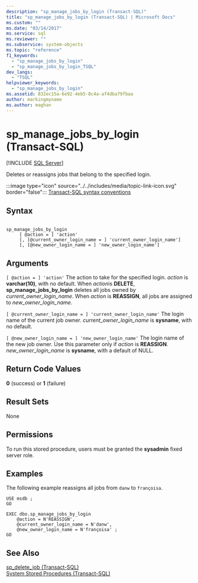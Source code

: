 ```yaml
---
description: "sp_manage_jobs_by_login (Transact-SQL)"
title: "sp_manage_jobs_by_login (Transact-SQL) | Microsoft Docs"
ms.custom: ""
ms.date: "03/14/2017"
ms.service: sql
ms.reviewer: ""
ms.subservice: system-objects
ms.topic: "reference"
f1_keywords: 
  - "sp_manage_jobs_by_login"
  - "sp_manage_jobs_by_login_TSQL"
dev_langs: 
  - "TSQL"
helpviewer_keywords: 
  - "sp_manage_jobs_by_login"
ms.assetid: 832ec15a-6e92-4eb5-8c4a-af4dba79fbaa
author: markingmyname
ms.author: maghan
---
```

# sp_manage_jobs_by_login (Transact-SQL)
[!INCLUDE [SQL Server](../../includes/applies-to-version/sqlserver.md)]

  Deletes or reassigns jobs that belong to the specified login.  
  
 :::image type="icon" source="../../includes/media/topic-link-icon.svg" border="false"::: [Transact-SQL syntax conventions](../../t-sql/language-elements/transact-sql-syntax-conventions-transact-sql.md)  
  
## Syntax  
  
```  
  
sp_manage_jobs_by_login  
     [ @action = ] 'action'  
     [, [@current_owner_login_name = ] 'current_owner_login_name']  
     [, [@new_owner_login_name = ] 'new_owner_login_name']  
```  
  
## Arguments  
`[ @action = ] 'action'`
 The action to take for the specified login. *action* is **varchar(10)**, with no default. When *action*is **DELETE**, **sp_manage_jobs_by_login** deletes all jobs owned by *current_owner_login_name*. When *action* is **REASSIGN**, all jobs are assigned to *new_owner_login_name*.  
  
`[ @current_owner_login_name = ] 'current_owner_login_name'`
 The login name of the current job owner. *current_owner_login_name* is **sysname**, with no default.  
  
`[ @new_owner_login_name = ] 'new_owner_login_name'`
 The login name of the new job owner. Use this parameter only if *action* is **REASSIGN**. *new_owner_login_name* is **sysname**, with a default of NULL.  
  
## Return Code Values  
 **0** (success) or **1** (failure)  
  
## Result Sets  
 None  
  
## Permissions  
 To run this stored procedure, users must be granted the **sysadmin** fixed server role.  
  
## Examples  
 The following example reassigns all jobs from `danw` to `françoisa`.  
  
```  
USE msdb ;  
GO  
  
EXEC dbo.sp_manage_jobs_by_login  
    @action = N'REASSIGN',  
    @current_owner_login_name = N'danw',  
    @new_owner_login_name = N'françoisa' ;  
GO  
```  
  
## See Also  
 [sp_delete_job &#40;Transact-SQL&#41;](../../relational-databases/system-stored-procedures/sp-delete-job-transact-sql.md)   
 [System Stored Procedures &#40;Transact-SQL&#41;](../../relational-databases/system-stored-procedures/system-stored-procedures-transact-sql.md)  
  
  
